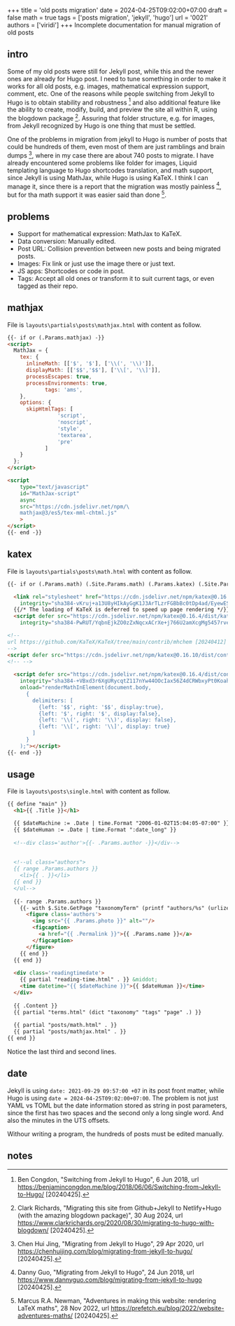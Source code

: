 +++
title = 'old posts migration'
date = 2024-04-25T09:02:00+07:00
draft = false
math = true
tags = ['posts migration', 'jekyll', 'hugo']
url = '0021'
authors = ['viridi']
+++
Incomplete documentation for manual migration of old posts <!--more-->


## intro
Some of my old posts were still for Jekyll post, while this and the newer ones are already for Hugo post. I need to tune something in order to make it works for all old posts, e.g. images, mathematical expression support, comment, etc. One of the reasons while people switching from Jekyll to Hugo is to obtain stability and robustness [^congdon_2018] and also additional feature like the ability to create, modify, build, and preview the site all within R, using the blogdown package [^richards_2020]. Assuring that folder structure, e.g. for images, from Jekyll recognized by Hugo is one thing that must be settled.

One of the problems in migration from jekyll to Hugo is number of posts that could be hundreds of them, even most of them are just ramblings and brain dumps [^jing_2020], where in my case there are about 740 posts to migrate. I have already encountered some problems like folder for images, Liquid templating language to Hugo shortcodes translation, and math support, since Jekyll is using MathJax, while Hugo is using KaTeX. I think I can manage it, since there is a report that the migration was mostly painless [^guo_2018], but for tha math support it was easier said than done [^newman_2022].


## problems
+ Support for mathematical expression: MathJax to KaTeX.
+ Data conversion: Manually edited.
+ Post URL: Collision prevention between new posts and being migrated posts.
+ Images: Fix link or just use the image there or just text.
+ JS apps: Shortcodes or code in post.
+ Tags: Accept all old ones or transform it to suit current tags, or even tagged as their repo.


## mathjax
File is `layouts\partials\posts\mathjax.html` with content as follow.

```html
{{- if or (.Params.mathjax) -}}
<script>
  MathJax = {
    tex: {
      inlineMath: [['$', '$'], ['\\(', '\\)']],
      displayMath: [['$$','$$'], ['\\[', '\\]']],
      processEscapes: true,
      processEnvironments: true,
			tags: 'ams',
    },
    options: {
      skipHtmlTags: [
				'script',
				'noscript',
				'style',
				'textarea',
				'pre'
			]
    }
  };
</script>

<script
	type="text/javascript"
	id="MathJax-script"
	async 
	src="https://cdn.jsdelivr.net/npm/\
	mathjax@3/es5/tex-mml-chtml.js"
	>
</script>
{{- end -}}
```


## katex
File is `layouts\partials\posts\math.html` with content as follow.

```html
{{- if or (.Params.math) (.Site.Params.math) (.Params.katex) (.Site.Params.katex) -}}

  <link rel="stylesheet" href="https://cdn.jsdelivr.net/npm/katex@0.16.4/dist/katex.min.css"
    integrity="sha384-vKruj+a13U8yHIkAyGgK1J3ArTLzrFGBbBc0tDp4ad/EyewESeXE/Iv67Aj8gKZ0" crossorigin="anonymous">
  {{/* The loading of KaTeX is deferred to speed up page rendering */}}
  <script defer src="https://cdn.jsdelivr.net/npm/katex@0.16.4/dist/katex.min.js"
    integrity="sha384-PwRUT/YqbnEjkZO0zZxNqcxACrXe+j766U2amXcgMg5457rve2Y7I6ZJSm2A0mS4" crossorigin="anonymous"></script>

<!--
url https://github.com/KaTeX/KaTeX/tree/main/contrib/mhchem [20240412]
-->
<script defer src="https://cdn.jsdelivr.net/npm/katex@0.16.10/dist/contrib/mhchem.min.js" integrity="sha384-ifpG+NlgMq0kvOSGqGQxW1mJKpjjMDmZdpKGq3tbvD3WPhyshCEEYClriK/wRVU0"  crossorigin="anonymous"></script>
<!-- -->    
    
  <script defer src="https://cdn.jsdelivr.net/npm/katex@0.16.4/dist/contrib/auto-render.min.js"
    integrity="sha384-+VBxd3r6XgURycqtZ117nYw44OOcIax56Z4dCRWbxyPt0Koah1uHoK0o4+/RRE05" crossorigin="anonymous"
    onload="renderMathInElement(document.body,
      {
        delimiters: [
          {left: '$$', right: '$$', display:true},
          {left: '$', right: '$', display:false},
          {left: '\\(', right: '\\)', display: false},
          {left: '\\[', right: '\\]', display: true}
        ]
      }
    );"></script>
{{- end -}}
```


## usage
File is `layouts\posts\single.html` with content as follow.
```html
{{ define "main" }}
  <h1>{{ .Title }}</h1>

  {{ $dateMachine := .Date | time.Format "2006-01-02T15:04:05-07:00" }}
  {{ $dateHuman := .Date | time.Format ":date_long" }}
  
  <!--div class='author'>{{- .Params.author -}}</div-->
  
  
  <!--ul class="authors">
  {{ range .Params.authors }}
    <li>{{ . }}</li>
  {{ end }}
  </ul-->
  
  {{- range .Params.authors }}
    {{- with $.Site.GetPage "taxonomyTerm" (printf "authors/%s" (urlize .)) }}
      <figure class='authors'>
        <img src="{{ .Params.photo }}" alt=""/>
        <figcaption>
          <a href="{{ .Permalink }}">{{ .Params.name }}</a>
        </figcaption>
      </figure>
    {{ end }}
  {{ end }}
  
  <div class='readingtimedate'>
    {{ partial "reading-time.html" . }} &middot;
    <time datetime="{{ $dateMachine }}">{{ $dateHuman }}</time>
  </div>
  
  {{ .Content }}
  {{ partial "terms.html" (dict "taxonomy" "tags" "page" .) }}
  
  {{ partial "posts/math.html" . }}
  {{ partial "posts/mathjax.html" . }}
{{ end }}
```

Notice the last third and second lines.


## date
Jekyll is using `date: 2021-09-29 09:57:00 +07` in its post front matter, while Hugo is using `date = 2024-04-25T09:02:00+07:00`. The problem is not just YAML vs TOML but the date information stored as string in post parameters, since the first has two spaces and the second only a long single word. And also the minutes in the UTS offsets.

Withour writing a program, the hundreds of posts must be edited manually.


## notes
[^congdon_2018]: Ben Congdon, "Switching from Jekyll to Hugo", 6 Jun 2018, url https://benjamincongdon.me/blog/2018/06/06/Switching-from-Jekyll-to-Hugo/ [20240425].
[^guo_2018]: Danny Guo, "Migrating from Jekyll to Hugo", 24 Jun 2018, url https://www.dannyguo.com/blog/migrating-from-jekyll-to-hugo [20240425].
[^jing_2020]: Chen Hui Jing, "Migrating from Jekyll to Hugo", 29 Apr 2020, url https://chenhuijing.com/blog/migrating-from-jekyll-to-hugo/ [20240425].
[^newman_2022]: Marcus R.A. Newman, "Adventures in making this website:
rendering LaTeX maths", 28 Nov 2022, url https://prefetch.eu/blog/2022/website-adventures-maths/ [20240425].
[^richards_2020]: Clark Richards, "Migrating this site from Github+Jekyll to Netlify+Hugo (with the amazing blogdown package)", 30 Aug 2024, url https://www.clarkrichards.org/2020/08/30/migrating-to-hugo-with-blogdown/ [20240425].
[^wang_2024]:  XiaoFeng Wang, "Migrate from Jekyll to Hugo", Luddy School, Indiana University Bloomington, 10 Mar 2014, url https://homes.luddy.indiana.edu/xw7/post/migrate-from-jekyll/ [20240425].

